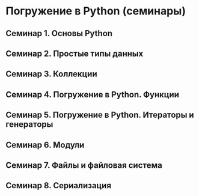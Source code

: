 # Погружение в Python (семинары)

## Семинар 1. Основы Python

## Семинар 2. Простые типы данных

## Семинар 3. Коллекции

## Семинар 4. Погружение в Python. Функции

## Семинар 5. Погружение в Python. Итераторы и генераторы

## Семинар 6. Модули

## Семинар 7. Файлы и файловая система

## Семинар 8. Сериализация
